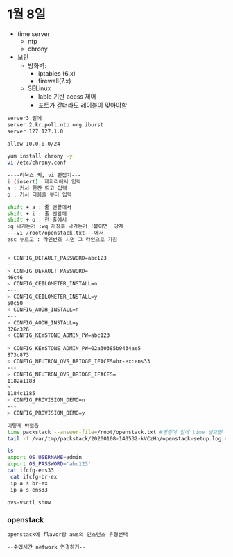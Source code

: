 # 1월 8일

- time server
  - ntp
  - chrony 
- 보안
  - 방화벽:
    - iptables (6.x)
    - firewall(7.x)
  - SELinux
    - lable 기반 acess 제어
    - 포트가 같더라도 레이블이 맞아야함

```bash
server3 밑에
server 2.kr.poll.ntp.org iburst
server 127.127.1.0

allow 10.0.0.0/24

yum install chrony -y
vi /etc/chrony.conf

----리눅스 키, vi 편집기---
i (insert): 제자리에서 입력
a : 커서 한칸 띄고 입력
o : 커서 다음줄 부터 입력

shift + a : 줄 맨끝에서
shift + i : 줄 맨앞에
shift + o : 전 줄에서 
:q 나가는거 :wq 저장후 나가는거 !붙이면  강제 
---vi /root/openstack.txt---에서
esc 누르고 : 라인번호 치면 그 라인으로 가짐


< CONFIG_DEFAULT_PASSWORD=abc123
---
> CONFIG_DEFAULT_PASSWORD=
46c46
< CONFIG_CEILOMETER_INSTALL=n
---
> CONFIG_CEILOMETER_INSTALL=y
50c50
< CONFIG_AODH_INSTALL=n
---
> CONFIG_AODH_INSTALL=y
326c326
< CONFIG_KEYSTONE_ADMIN_PW=abc123
---
> CONFIG_KEYSTONE_ADMIN_PW=02a30385b9434ae5
873c873
< CONFIG_NEUTRON_OVS_BRIDGE_IFACES=br-ex:ens33
---
> CONFIG_NEUTRON_OVS_BRIDGE_IFACES=
1182a1183
> 
1184c1185
< CONFIG_PROVISION_DEMO=n
---
> CONFIG_PROVISION_DEMO=y

이렇게 바꼈음
time packstack --answer-file=/root/openstack.txt #명렁어 앞에 time 넣으면 걸린시간나옴
tail -f /var/tmp/packstack/20200108-140532-kVCzHn/openstack-setup.log #로그확인

```

```bash
ls
export OS_USERNAME=admin
export OS_PASSWORD='abc123'
cat ifcfg-ens33
 cat ifcfg-br-ex
 ip a s br-ex
 ip a s ens33

ovs-vsctl show
```

### openstack

  ```bash
openstack에 flavor랑 aws의 인스턴스 유형선택
  ```

```bash
--수업시간 network 연결하기--

```

